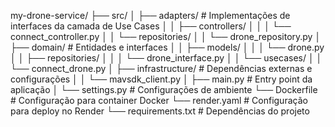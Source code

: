 my-drone-service/
├── src/
│   ├── adapters/               # Implementações de interfaces da camada de Use Cases
│   │   ├── controllers/
│   │   │   └── connect_controller.py
│   │   └── repositories/
│   │       └── drone_repository.py
│   ├── domain/                 # Entidades e interfaces
│   │   ├── models/
│   │   │   └── drone.py
│   │   ├── repositories/
│   │   │   └── drone_interface.py
│   │   └── usecases/
│   │       └── connect_drone.py
│   ├── infrastructure/         # Dependências externas e configurações
│   │   └── mavsdk_client.py
│   ├── main.py                 # Entry point da aplicação
│   └── settings.py             # Configurações de ambiente
└── Dockerfile                  # Configuração para container Docker
└── render.yaml                 # Configuração para deploy no Render
└── requirements.txt            # Dependências do projeto
